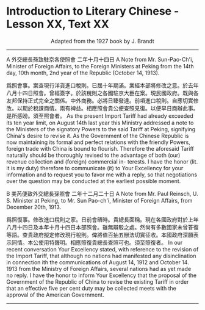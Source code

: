 # Introduction to Literary Chinese - Lesson XX, Text XX

<center>Adapted from the 1927 book by J. Brandt</center>

---

A 外交總長孫致駐京各使照會 二年十月十四日
A Note from Mr. Sun-Pao-Ch'i, Minister of Foreign Affairs, to the Foreign Ministers at Peking from the 14th day, 10th month, 2nd year of the Republic (October 14, 1913).

爲照會事。案查現行洋貨進口稅則。已屆十年期滿。業經本部將修改之意。於去年八月十四日照會。曾經簽字。於該稅則之各國駐京大臣在案。現民國政府。既與各友邦保持正式完全之關係。中外商務。必將日臻發達。前項進口稅則。自應切實修改。以期於稅課商情。兩有裨益。相應照會貴公便查照見復。以便早日商辦此事。是所感盼。須至照會者。
As the present Import Tariff had already exceeded its ten year limit, on August 14th last year this Ministry addressed a note to the Ministers of the signatory Powers to the said Tariff at Peking, signifying China's desire to revise it. As the Government of the Chinese Republic is now maintaining its formal and perfect relations with the friendly Powers, foreign trade with China is bound to flourish. Therefore the aforesaid Tariff naturally should be thoroughly revised to the advantage of both (our) revenue collection and (foreign) commercial in- terests. I have the honor (lit. it is my duty) therefore to communicate (it) to Your Excellency for your information and to request you to favor me with a reply, so that negotiations over the question may be conducted at the earliest possible moment.

B 美芮便致外交總長孫照會 二年十二月二十日
A Note from Mr. Paul Reinsch, U. S. Minister at Peking, to Mr. Sun Pao-ch'i, Minister of Foreign Affairs, from December 20th, 1913.

爲照復事。修改進口稅則之家。日前會晤時。貴總長面稱。現在各國政府對於上年八月十四日及本年十月十四日本部照會。雖無辯駁之處。然尙有多數國家未曾答復等語。查貴政府擬定修改現行稅則。俾將值百抽五辦法切實征收。本國政府深願表示同情。本公使用特聲明。相應照復貴總長查照可也。須至照復者。
In our recent conversation Your Excellency stated, with reference to the revision of the Import Tariff, that although no nations had manifested any disinclination in connection ith the communications of August 14, 1912 and October 14. 1913 from the Ministry of Foreign Affairs, several nations had as yet made no reply. I have the honor to inform Your Excellency that the proposal of the Government of the Republic of China to revise the existing Tariff in order that an effective five per cent duty may be collected meets with the approval of the American Government.

---
